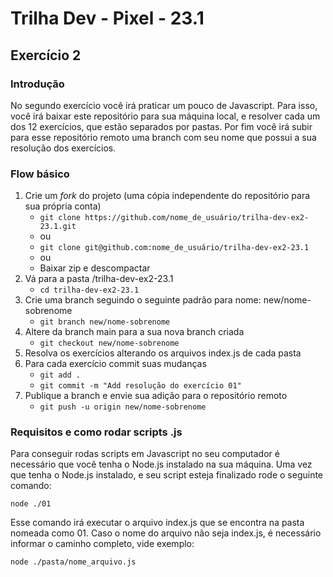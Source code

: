 # Trilha Dev - Pixel - 23.1 
## Exercício 2
### Introdução
No segundo exercício você irá praticar um pouco de Javascript.
Para isso, você irá baixar este repositório para sua máquina local, e resolver cada um dos 12 exercícios, que estão separados por pastas. Por fim você irá subir para esse repositório remoto uma branch com seu nome que possui a sua resolução dos exercícios.

### Flow básico
1. Crie um *fork* do projeto (uma cópia independente do repositório para sua própria conta)
   - `git clone https://github.com/nome_de_usuário/trilha-dev-ex2-23.1.git`
   - ou
   - `git clone git@github.com:nome_de_usuário/trilha-dev-ex2-23.1`
   - ou
   - Baixar zip e descompactar
1. Vá para a pasta /trilha-dev-ex2-23.1
   - `cd trilha-dev-ex2-23.1`
1. Crie uma branch seguindo o seguinte padrão para nome: new/nome-sobrenome
   - `git branch new/nome-sobrenome`
1. Altere da branch main para a sua nova branch criada
   - `git checkout new/nome-sobrenome`
1. Resolva os exercícios alterando os arquivos index.js de cada pasta
1. Para cada exercício commit suas mudanças
   - `git add .`
   - `git commit -m "Add resolução do exercício 01"`
1. Publique a branch e envie sua adição para o repositório remoto
   - `git push -u origin new/nome-sobrenome`

### Requisitos e como rodar scripts .js
Para conseguir rodas scripts em Javascript no seu computador é necessário que você tenha o Node.js instalado na sua máquina. Uma vez que tenha o Node.js instalado, e seu script esteja finalizado rode o seguinte comando:

`node ./01`

Esse comando irá executar o arquivo index.js que se encontra na pasta nomeada como 01.
Caso o nome do arquivo não seja index.js, é necessário informar o caminho completo, vide exemplo:

`node ./pasta/nome_arquivo.js` 
